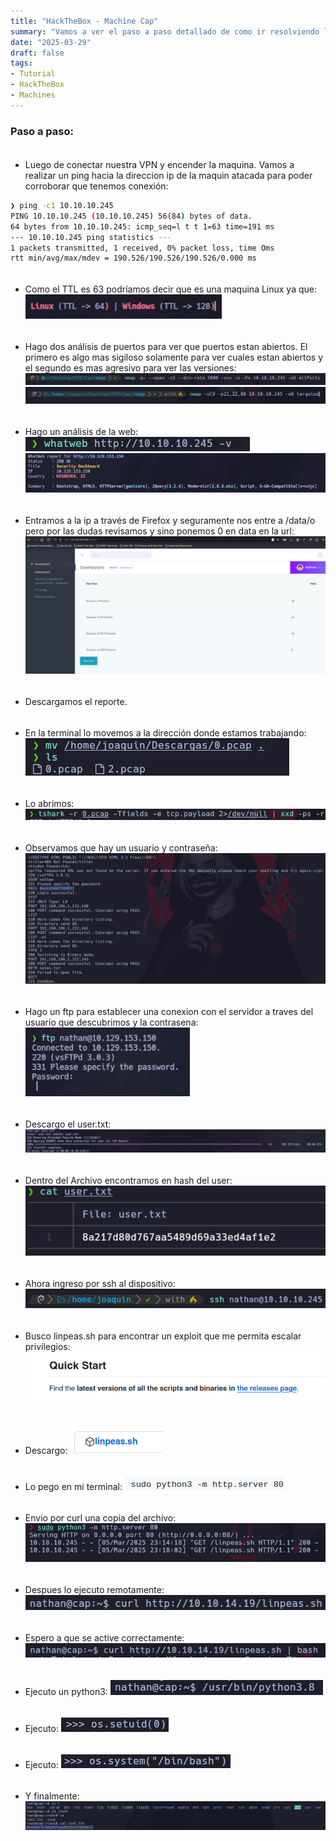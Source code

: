 ```yaml
---
title: "HackTheBox - Machine Cap"
summary: "Vamos a ver el paso a paso detallado de como ir resolviendo la maquina:"
date: "2025-03-29"
draft: false
tags:
- Tutorial
- HackTheBox
- Machines
---
```


### Paso a paso:

<div style="height: 5px;"></div>

- Luego de conectar nuestra VPN y encender la maquina. Vamos a realizar un ping 
    hacia la direccion ip de la maquin atacada para poder corroborar que tenemos
    conexión:
```bash
❯ ping -c1 10.10.10.245
PING 10.10.10.245 (10.10.10.245) 56(84) bytes of data.
64 bytes from 10.10.10.245: icmp_seq=l t t 1=63 time=191 ms
--- 10.10.10.245 ping statistics ---
1 packets transmitted, 1 received, 0% packet loss, time Oms
rtt min/avg/max/mdev = 190.526/190.526/190.526/0.000 ms
```

<div style="height: 5px;"></div>

- Como el TTL es 63 podríamos decir que es una maquina Linux ya que:
![Test Relative Image](./imagen2.png)

<div style="height: 5px;"></div>

- Hago dos análisis de puertos para ver que puertos estan abiertos. El primero 
    es algo mas sigiloso solamente para ver cuales estan abiertos y el segundo es
    mas agresivo para ver las versiones:
![Test Relative Image](./imagen3.png)
![Test Relative Image](./imagen4.png)

<div style="height: 5px;"></div>

- Hago un análisis de la web:
![Test Relative Image](./imagen5.png)
![Test Relative Image](./imagen6.png)

<div style="height: 5px;"></div>

- Entramos a la ip a través de Firefox y seguramente nos entre a /data/o pero 
    por las dudas revisamos y sino ponemos 0 en data en la url:
![Test Relative Image](./imagen7.png)

<div style="height: 5px;"></div>

- Descargamos el reporte.

<div style="height: 5px;"></div>

- En la terminal lo movemos a la dirección donde estamos trabajando:
![Test Relative Image](./imagen8.png)

<div style="height: 5px;"></div>

- Lo abrimos:
![Test Relative Image](./imagen9.png)

<div style="height: 5px;"></div>

- Observamos que hay un usuario y contraseña:
![Test Relative Image](./imagen10.png)

<div style="height: 5px;"></div>

- Hago un ftp para establecer una conexion con el servidor a traves del usuario 
    que descubrimos y la contrasena:
![Test Relative Image](./imagen11.png)

<div style="height: 5px;"></div>

- Descargo el user.txt:
![Test Relative Image](./imagen12.png)

<div style="height: 5px;"></div>

- Dentro del Archivo encontramos en hash del user:
![Test Relative Image](./imagen13.png)

<div style="height: 5px;"></div>

- Ahora ingreso por ssh al dispositivo:
![Test Relative Image](./imagen14.png)

<div style="height: 5px;"></div>

- Busco linpeas.sh para encontrar un exploit que me permita escalar privilegios:
![Test Relative Image](./imagen15.png)

<div style="height: 5px;"></div>

- Descargo:
![Test Relative Image](./imagen16.png)

<div style="height: 5px;"></div>

- Lo pego en mi terminal:
![Test Relative Image](./imagen17.png)

<div style="height: 5px;"></div>

- Envio por curl una copia del archivo:
![Test Relative Image](./imagen18.png)

<div style="height: 5px;"></div>

- Despues lo ejecuto remotamente:
![Test Relative Image](./imagen19.png)

<div style="height: 5px;"></div>

- Espero a que se active correctamente:
![Test Relative Image](./imagen20.png)

<div style="height: 5px;"></div>

- Ejecuto un python3:
![Test Relative Image](./imagen21.png)

<div style="height: 5px;"></div>

- Ejecuto:
![Test Relative Image](./imagen22.png)

<div style="height: 5px;"></div>

- Ejecuto:
![Test Relative Image](./imagen23.png)

<div style="height: 5px;"></div>

- Y finalmente:
![Test Relative Image](./imagen24.png)














